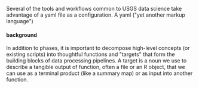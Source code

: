 Several of the tools and workflows common to USGS data science take advantage of a yaml file as a configuration. A yaml ("yet another markup language")

#### background

In addition to phases, it is important to decompose high-level concepts (or existing scripts) into thoughtful functions and "targets" that form the building blocks of data processing pipelines. A target is a noun we use to describe a tangible output of function, often a file or an R object, that we can use as a terminal product (like a summary map) or as input into another function. 
